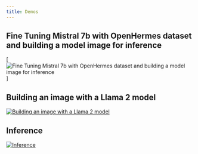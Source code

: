 ```yaml
---
title: Demos
---
```


## Fine Tuning Mistral 7b with OpenHermes dataset and building a model image for inference

[![Fine Tuning Mistral 7b with OpenHermes dataset and building a model image for inference](https://www.youtube.com/watch?v=FZuVb-9i-94)]

## Building an image with a Llama 2 model

[![Building an image with a Llama 2 model](https://asciinema.org/a/J9bitkONKPvedSfU1RkrmVEhD.svg 'Building an image with a Llama 2 model')](https://asciinema.org/a/J9bitkONKPvedSfU1RkrmVEhD)

## Inference

[![Inference](https://asciinema.org/a/DYh5bCQMNPSis1whhsfPeMOoM.svg 'Inference')](https://asciinema.org/a/DYh5bCQMNPSis1whhsfPeMOoM)
